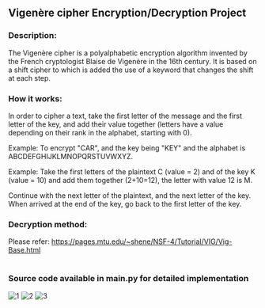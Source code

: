 ## Vigenère cipher Encryption/Decryption Project

### Description:

The Vigenère cipher is a polyalphabetic encryption algorithm invented by the French cryptologist Blaise de Vigenère in the 16th century. It is based on a shift cipher to which is added the use of a keyword that changes the shift at each step.

### How it works: 

In order to cipher a text, take the first letter of the message and the first letter of the key, and add their value together (letters have a value depending on their rank in the alphabet, starting with 0). 

Example: To encrypt "CAR", and the key being "KEY" and the alphabet is ABCDEFGHIJKLMNOPQRSTUVWXYZ.

Example: Take the first letters of the plaintext C (value = 2) and of the key K (value = 10) and add them together (2+10=12), the letter with value 12 is M.

Continue with the next letter of the plaintext, and the next letter of the key. When arrived at the end of the key, go back to the first letter of the key.

### Decryption method: 

Please refer: https://pages.mtu.edu/~shene/NSF-4/Tutorial/VIG/Vig-Base.html

#
### Source code available in main.py for detailed implementation
![1](https://github.com/user-attachments/assets/bb2d76e2-7188-4a29-be62-8ac17f374ae0)
![2](https://github.com/user-attachments/assets/56fe1a65-bb5c-4e98-b839-09bfb0844622)
![3](https://github.com/user-attachments/assets/d2f9d8c8-b5db-4c8d-8693-1e1c6a447e29)

